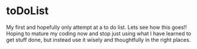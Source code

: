 # toDoList
My first and hopefully only attempt at a to do list. Lets see how this goes!! Hoping to mature my coding now and stop just using what I have learned to get stuff done, but instead use it wisely and thoughtfully in the right places.
